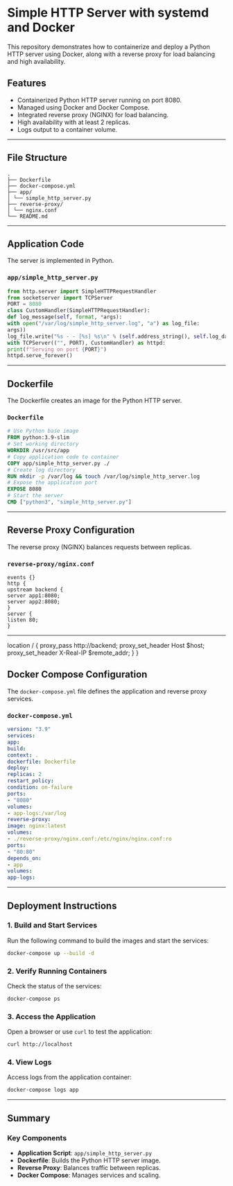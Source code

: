 # Simple HTTP Server with systemd and Docker
This repository demonstrates how to containerize and deploy a Python HTTP server using Docker,
along with a reverse proxy for load balancing and high availability.
## Features
- Containerized Python HTTP server running on port 8080.
- Managed using Docker and Docker Compose.
- Integrated reverse proxy (NGINX) for load balancing.
- High availability with at least 2 replicas.
- Logs output to a container volume.
---
## File Structure
```
.
├── Dockerfile
├── docker-compose.yml
├── app/
│ └── simple_http_server.py
├── reverse-proxy/
│ └── nginx.conf
└── README.md
```
---
## Application Code
The server is implemented in Python.
### **`app/simple_http_server.py`**
```python
from http.server import SimpleHTTPRequestHandler
from socketserver import TCPServer
PORT = 8080
class CustomHandler(SimpleHTTPRequestHandler):
def log_message(self, format, *args):
with open("/var/log/simple_http_server.log", "a") as log_file:
args))
log_file.write("%s - - [%s] %s\n" % (self.address_string(), self.log_date_time_string(), format %
with TCPServer(("", PORT), CustomHandler) as httpd:
print(f"Serving on port {PORT}")
httpd.serve_forever()
```
---
## Dockerfile
The Dockerfile creates an image for the Python HTTP server.
### **`Dockerfile`**
```dockerfile
# Use Python base image
FROM python:3.9-slim
# Set working directory
WORKDIR /usr/src/app
# Copy application code to container
COPY app/simple_http_server.py ./
# Create log directory
RUN mkdir -p /var/log && touch /var/log/simple_http_server.log
# Expose the application port
EXPOSE 8080
# Start the server
CMD ["python3", "simple_http_server.py"]
```
---
## Reverse Proxy Configuration
The reverse proxy (NGINX) balances requests between replicas.
### **`reverse-proxy/nginx.conf`**
```nginx
events {}
http {
upstream backend {
server app1:8080;
server app2:8080;
}
server {
listen 80;
}
```
---
location / {
proxy_pass http://backend;
proxy_set_header Host $host;
proxy_set_header X-Real-IP $remote_addr;
}
}
## Docker Compose Configuration
The `docker-compose.yml` file defines the application and reverse proxy services.
### **`docker-compose.yml`**
```yaml
version: "3.9"
services:
app:
build:
context: .
dockerfile: Dockerfile
deploy:
replicas: 2
restart_policy:
condition: on-failure
ports:
- "8080"
volumes:
- app-logs:/var/log
reverse-proxy:
image: nginx:latest
volumes:
- ./reverse-proxy/nginx.conf:/etc/nginx/nginx.conf:ro
ports:
- "80:80"
depends_on:
- app
volumes:
app-logs:
```
---
## Deployment Instructions
### 1. **Build and Start Services**
Run the following command to build the images and start the services:
```bash
docker-compose up --build -d
```
### 2. **Verify Running Containers**
Check the status of the services:
```bash
docker-compose ps
```
### 3. **Access the Application**
Open a browser or use `curl` to test the application:
```bash
curl http://localhost
```
### 4. **View Logs**
Access logs from the application container:
```bash
docker-compose logs app
```
---
## Summary
### Key Components
- **Application Script**: `app/simple_http_server.py`
- **Dockerfile**: Builds the Python HTTP server image.
- **Reverse Proxy**: Balances traffic between replicas.
- **Docker Compose**: Manages services and scaling.
